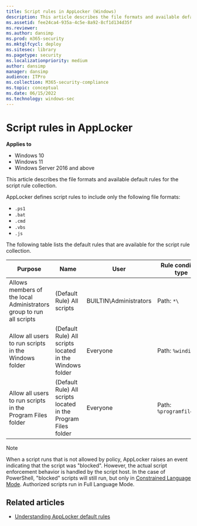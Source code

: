 ```yaml
---
title: Script rules in AppLocker (Windows)
description: This article describes the file formats and available default rules for the script rule collection.
ms.assetid: fee24ca4-935a-4c5e-8a92-8cf1d134d35f
ms.reviewer: 
ms.author: dansimp
ms.prod: m365-security
ms.mktglfcycl: deploy
ms.sitesec: library
ms.pagetype: security
ms.localizationpriority: medium
author: dansimp
manager: dansimp
audience: ITPro
ms.collection: M365-security-compliance
ms.topic: conceptual
ms.date: 06/15/2022
ms.technology: windows-sec
---
```


# Script rules in AppLocker

**Applies to**

- Windows 10
- Windows 11
- Windows Server 2016 and above

This article describes the file formats and available default rules for the script rule collection.

AppLocker defines script rules to include only the following file formats:
- `.ps1`
- `.bat`
- `.cmd`
- `.vbs`
- `.js`

The following table lists the default rules that are available for the script rule collection.

| Purpose | Name | User | Rule condition type |
| - | - | - | - |
| Allows members of the local Administrators group to run all scripts| (Default Rule) All scripts| BUILTIN\Administrators | Path: `*\` |
| Allow all users to run scripts in the Windows folder| (Default Rule) All scripts located in the Windows folder| Everyone | Path: `%windir%\*` |
| Allow all users to run scripts in the Program Files folder| (Default Rule) All scripts located in the Program Files folder|Everyone | Path: `%programfiles%\*`|

> [!NOTE]
> When a script runs that is not allowed by policy, AppLocker raises an event indicating that the script was "blocked". However, the actual script enforcement behavior is handled by the script host. In the case of PowerShell, "blocked" scripts will still run, but only in [Constrained Language Mode](/powershell/module/microsoft.powershell.core/about/about_language_modes). Authorized scripts run in Full Language Mode.

## Related articles

- [Understanding AppLocker default rules](understanding-applocker-default-rules.md)
